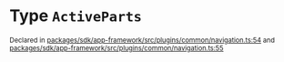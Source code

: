 # Type `ActiveParts`
<sub>Declared in [packages/sdk/app-framework/src/plugins/common/navigation.ts:54](https://github.com/dxos/dxos/blob/ef925c9c7/packages/sdk/app-framework/src/plugins/common/navigation.ts#L54) and [packages/sdk/app-framework/src/plugins/common/navigation.ts:55](https://github.com/dxos/dxos/blob/ef925c9c7/packages/sdk/app-framework/src/plugins/common/navigation.ts#L55)</sub>







